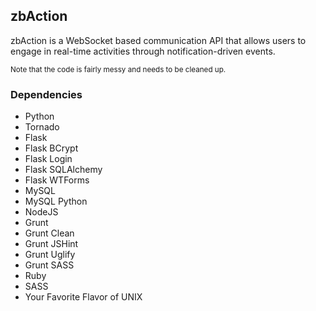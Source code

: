 ## zbAction
zbAction is a WebSocket based communication API that allows users to engage in real-time activities through notification-driven events.

<sub>Note that the code is fairly messy and needs to be cleaned up.</sub>

### Dependencies
- Python
- Tornado
- Flask
- Flask BCrypt
- Flask Login
- Flask SQLAlchemy
- Flask WTForms
- MySQL
- MySQL Python
- NodeJS
- Grunt
- Grunt Clean
- Grunt JSHint
- Grunt Uglify
- Grunt SASS
- Ruby
- SASS
- Your Favorite Flavor of UNIX